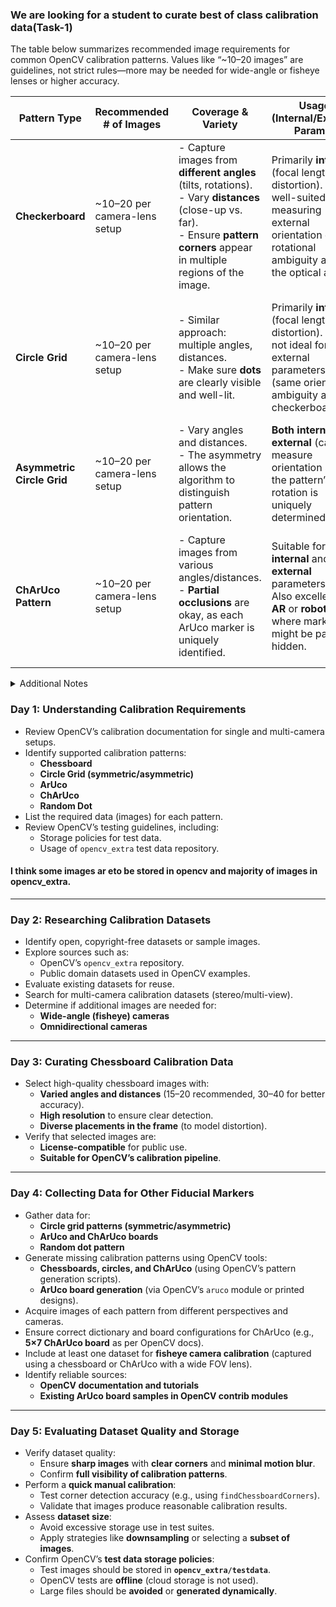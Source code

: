 ### We are looking for a student to curate best of class calibration data(Task-1)

The table below summarizes recommended image requirements for common OpenCV calibration patterns. Values like “~10–20 images” are guidelines, not strict rules—more may be needed for wide-angle or fisheye lenses or higher accuracy.

| **Pattern Type**         | **Recommended # of Images**        | **Coverage & Variety**                                                                                                                                                                | **Usage (Internal/External Params)**                               | **Unique Orientation?** | **Pros**                                                                                                                                                    | **Cons**                                                                                                                                |
|--------------------------|-------------------------------------|----------------------------------------------------------------------------------------------------------------------------------------------------------------------------------------|---------------------------------------------------------------------|--------------------------|------------------------------------------------------------------------------------------------------------------------------------------------------------|-----------------------------------------------------------------------------------------------------------------------------------------|
| **Checkerboard**         | ~10–20 per camera-lens setup        | - Capture images from **different angles** (tilts, rotations).<br/>- Vary **distances** (close-up vs. far).<br/>- Ensure **pattern corners** appear in multiple regions of the image. | Primarily **internal** (focal length, distortion). Not well-suited for measuring external orientation due to rotational ambiguity around the optical axis. | No                        | - **Widely used**, easy to print.<br/>- Robust corner detection in good lighting.<br/>- Well-documented in OpenCV tutorials.           | - Orientation ambiguity (rotations can’t be distinguished).<br/>- Not suitable for external parameters (like absolute orientation).     |
| **Circle Grid**          | ~10–20 per camera-lens setup        | - Similar approach: multiple angles, distances.<br/>- Make sure **dots** are clearly visible and well-lit.                                                                             | Primarily **internal** (focal length, distortion). Also not ideal for external parameters (same orientation ambiguity as checkerboard).              | No                        | - Potentially **more accurate** centroid detection, especially if the board is tilted.<br/>- Often more robust than checkerboard in angled shots. | - Orientation ambiguity (no unique way to track rotation around optical axis).<br/>- Slightly more complex detection than checkerboard. |
| **Asymmetric Circle Grid** | ~10–20 per camera-lens setup      | - Vary angles and distances.<br/>- The asymmetry allows the algorithm to distinguish pattern orientation.                                                                              | **Both internal and external** (can measure orientation since the pattern’s rotation is uniquely determined).                                    | Yes                       | - Eliminates orientation ambiguity.<br/>- Good for measuring **both** camera intrinsic and extrinsic parameters.                        | - Requires a **custom asymmetric** pattern, which may be harder to print or generate.                                                   |
| **ChArUco Pattern**      | ~10–20 per camera-lens setup        | - Capture images from various angles/distances.<br/>- **Partial occlusions** are okay, as each ArUco marker is uniquely identified.                                                    | Suitable for **internal** and **external** parameters.<br/>Also excellent for **AR** or **robotics** where markers might be partially hidden.      | Yes                       | - Each square is uniquely identified, so occlusions are less problematic.<br/>- Measures internal/external parameters + lens distortion accurately. | - More complex to generate and detect.<br/>- Requires printing ArUco markers and using dedicated detection routines.                     |

<details> <summary> Additional Notes </summary>

1. **Minimum Number of Images:**  
   - **10–20** images is a general rule of thumb for a standard lens. For **wide-angle** or **fish-eye** lenses, you may need **20–30 or more** to accurately capture distortion.

2. **Variety & Coverage:**  
   - Ensure you vary **tilt**, **roll**, **distance**, and **lighting** conditions.  
   - Capture the pattern in **all corners** and the **center** of the frame.  
   - The goal is to see how the camera behaves under different parts of the lens and different angles.

3. **Print Quality & Pattern Size:**  
   - High-contrast printing on non-reflective paper is recommended.  
   - The size of the pattern (number of squares/dots) can influence detection accuracy.

4. **Data Organization:**  
   - Label each image set with camera type, lens info, pattern type, and any special conditions (e.g., “low light,” “outdoor,” etc.).  
   - This organization helps when you run automated test scripts later.

5. **Combining with Public Datasets:**  
   - You can **mix** self-collected data with **public datasets** (e.g., KITTI, TUM, EuRoC) to broaden coverage.  
   - Just ensure you understand how those datasets were captured (e.g., fiducial used, camera specs).

By following these guidelines, you’ll gather enough **high-quality, diverse** calibration images to thoroughly test and compare the accuracy and reliability of each calibration pattern.
</details>


### **Day 1: Understanding Calibration Requirements**
- Review OpenCV’s calibration documentation for single and multi-camera setups.
- Identify supported calibration patterns:  
  - **Chessboard**
  - **Circle Grid (symmetric/asymmetric)**
  - **ArUco**
  - **ChArUco**
  - **Random Dot**
- List the required data (images) for each pattern.
- Review OpenCV’s testing guidelines, including:
  - Storage policies for test data.
  - Usage of `opencv_extra` test data repository.
 
#### I think some images ar eto be stored in opencv and majority of images in opencv_extra.

---

### **Day 2: Researching Calibration Datasets**
- Identify open, copyright-free datasets or sample images.
- Explore sources such as:
  - OpenCV’s `opencv_extra` repository.
  - Public domain datasets used in OpenCV examples.
- Evaluate existing datasets for reuse.
- Search for multi-camera calibration datasets (stereo/multi-view).
- Determine if additional images are needed for:
  - **Wide-angle (fisheye) cameras**
  - **Omnidirectional cameras**

---

### **Day 3: Curating Chessboard Calibration Data**
- Select high-quality chessboard images with:
  - **Varied angles and distances** (15–20 recommended, 30–40 for better accuracy).
  - **High resolution** to ensure clear detection.
  - **Diverse placements in the frame** (to model distortion).
- Verify that selected images are:
  - **License-compatible** for public use.
  - **Suitable for OpenCV’s calibration pipeline**.

---

### **Day 4: Collecting Data for Other Fiducial Markers**
- Gather data for:
  - **Circle grid patterns (symmetric/asymmetric)**
  - **ArUco and ChArUco boards**
  - **Random dot pattern**
- Generate missing calibration patterns using OpenCV tools:
  - **Chessboards, circles, and ChArUco** (using OpenCV’s pattern generation scripts).
  - **ArUco board generation** (via OpenCV’s `aruco` module or printed designs).
- Acquire images of each pattern from different perspectives and cameras.
- Ensure correct dictionary and board configurations for ChArUco (e.g., **5×7 ChArUco board** as per OpenCV docs).
- Include at least one dataset for **fisheye camera calibration** (captured using a chessboard or ChArUco with a wide FOV lens).
- Identify reliable sources:
  - **OpenCV documentation and tutorials**
  - **Existing ArUco board samples in OpenCV contrib modules**

---

### **Day 5: Evaluating Dataset Quality and Storage**
- Verify dataset quality:
  - Ensure **sharp images** with **clear corners** and **minimal motion blur**.
  - Confirm **full visibility of calibration patterns**.
- Perform a **quick manual calibration**:
  - Test corner detection accuracy (e.g., using `findChessboardCorners`).
  - Validate that images produce reasonable calibration results.
- Assess **dataset size**:
  - Avoid excessive storage use in test suites.
  - Apply strategies like **downsampling** or selecting a **subset of images**.
- Confirm OpenCV’s **test data storage policies**:
  - Test images should be stored in **`opencv_extra/testdata`**.
  - OpenCV tests are **offline** (cloud storage is not used).
  - Large files should be **avoided** or **generated dynamically**.


